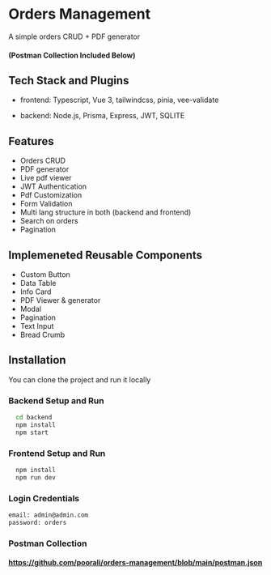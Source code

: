 
# Orders Management

A simple orders CRUD + PDF generator
#### (Postman Collection Included Below)

## Tech Stack and Plugins

- frontend: Typescript, Vue 3, tailwindcss, pinia, vee-validate

- backend: Node.js, Prisma, Express, JWT, SQLITE

## Features

- Orders CRUD
- PDF generator
- Live pdf viewer
- JWT Authentication
- Pdf Customization
- Form Validation
- Multi lang structure in both (backend and frontend)
- Search on orders
- Pagination


## Implemeneted Reusable Components

- Custom Button
- Data Table
- Info Card
- PDF Viewer & generator
- Modal
- Pagination
- Text Input
- Bread Crumb


## Installation

You can clone the project and run it locally

### Backend Setup and Run
```bash
  cd backend  
  npm install
  npm start
```
### Frontend Setup and Run
```bash
  npm install
  npm run dev
```

### Login Credentials
```bash
email: admin@admin.com
password: orders
```

### Postman Collection

#### https://github.com/poorali/orders-management/blob/main/postman.json